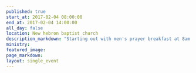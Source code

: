 ```yaml
---
published: true
start_at: 2017-02-04 08:00:00
end_at: 2017-02-04 14:00:00
all_day: false
location: New hebron baptist church
description_markdown: "Starting out with men's prayer breakfast at 8am. Then we will also have a work day around the church!"
ministry:
featured_image:
page_markdown:
layout: single_event
---
```

